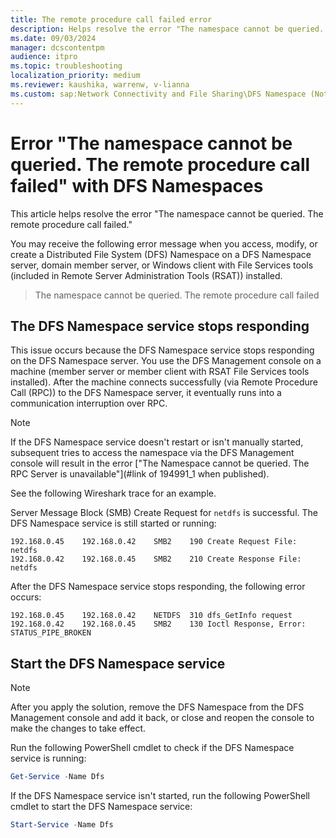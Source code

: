 ```yaml
---
title: The remote procedure call failed error
description: Helps resolve the error "The namespace cannot be queried. The remote procedure call failed."
ms.date: 09/03/2024
manager: dcscontentpm
audience: itpro
ms.topic: troubleshooting
localization_priority: medium
ms.reviewer: kaushika, warrenw, v-lianna
ms.custom: sap:Network Connectivity and File Sharing\DFS Namespace (Not Replication), csstroubleshoot
---
```

# Error "The namespace cannot be queried. The remote procedure call failed" with DFS Namespaces

This article helps resolve the error "The namespace cannot be queried. The remote procedure call failed."

You may receive the following error message when you access, modify, or create a Distributed File System (DFS) Namespace on a DFS Namespace server, domain member server, or Windows client with File Services tools (included in Remote Server Administration Tools (RSAT)) installed.

> The namespace cannot be queried. The remote procedure call failed

## The DFS Namespace service stops responding

This issue occurs because the DFS Namespace service stops responding on the DFS Namespace server. You use the DFS Management console on a machine (member server or member client with RSAT File Services tools installed). After the machine connects successfully (via Remote Procedure Call (RPC)) to the DFS Namespace server, it eventually runs into a communication interruption over RPC.

> [!NOTE]
> If the DFS Namespace service doesn't restart or isn't manually started, subsequent tries to access the namespace via the DFS Management console will result in the error ["The Namespace cannot be queried. The RPC Server is unavailable"](#link of 194991_1 when published).

See the following Wireshark trace for an example.

Server Message Block (SMB) Create Request for `netdfs` is successful. The DFS Namespace service is still started or running:

```output
192.168.0.45	192.168.0.42	SMB2	190	Create Request File: netdfs
192.168.0.42	192.168.0.45	SMB2	210	Create Response File: netdfs
```

After the DFS Namespace service stops responding, the following error occurs:

```output
192.168.0.45	192.168.0.42	NETDFS	310	dfs_GetInfo request
192.168.0.42	192.168.0.45	SMB2	130	Ioctl Response, Error: STATUS_PIPE_BROKEN
```

## Start the DFS Namespace service

> [!NOTE]
> After you apply the solution, remove the DFS Namespace from the DFS Management console and add it back, or close and reopen the console to make the changes to take effect.

Run the following PowerShell cmdlet to check if the DFS Namespace service is running:

```powershell
Get-Service -Name Dfs
```

If the DFS Namespace service isn't started, run the following PowerShell cmdlet to start the DFS Namespace service:

```powershell
Start-Service -Name Dfs
```
